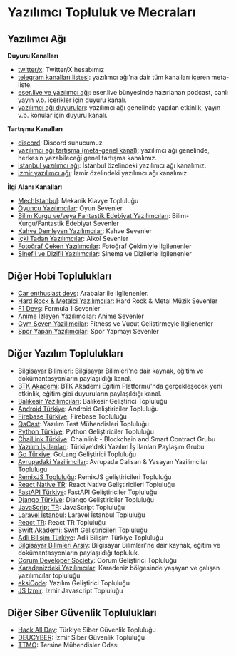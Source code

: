 # Yazılımcı Topluluk ve Mecraları

## Yazılımcı Ağı

**Duyuru Kanalları**

- [twitter/x](https://x.com/yazilimciagi): Twitter/X hesabımız
- [telegram kanalları listesi](https://t.me/yazilimciagi_kanallar): yazılımcı ağı'na dair tüm kanalları içeren meta-liste.
- [eser.live ve yazılımcı ağı](https://t.me/eserlive): eser.live bünyesinde hazırlanan podcast, canlı yayın v.b. içerikler için duyuru kanalı.
- [yazılımcı ağı duyuruları](https://t.me/yazilimciagi): yazılımcı ağı genelinde yapılan etkinlik, yayın v.b. konular için duyuru kanalı.

**Tartışma Kanalları**

- [discord](https://discord.com/invite/ckS4huSvEk): Discord sunucumuz
- [yazılımcı ağı tartışma (meta-genel kanal)](https://t.me/yazilimciagi_tartisma): yazılımcı ağı genelinde, herkesin yazabileceği genel tartışma kanalımız.
- [istanbul yazılımcı ağı](https://t.me/yazilimciagi_istanbul): İstanbul özelindeki yazılımcı ağı kanalımız.
- [izmir yazılımcı ağı](https://t.me/yazilimciagi_izmir): İzmir özelindeki yazılımcı ağı kanalımız.

**İlgi Alanı Kanalları**

- [MechIstanbul](https://t.me/mechistanbul): Mekanik Klavye Topluluğu
- [Oyuncu Yazılımcılar](https://t.me/oyunyazilim): Oyun Sevenler
- [Bilim Kurgu ve/veya Fantastik Edebiyat Yazılımcıları](https://t.me/bilimkurguyazilim): Bilim-Kurgu/Fantastik Edebiyat Sevenler
- [Kahve Demleyen Yazılımcılar](https://t.me/kahveciyazilimcilar): Kahve Sevenler
- [İçki Tadan Yazılımcılar](https://t.me/ickiyazilim): Alkol Sevenler
- [Fotoğraf Çeken Yazılımcılar](https://t.me/fotoyazilim): Fotoğraf Çekimiyle İlgilenenler
- [Sinefil ve Dizifil Yazılımcılar](https://t.me/sinefilyazilim): Sinema ve Dizilerle İlgilenenler


## Diğer Hobi Toplulukları

- [Car enthusiast devs](https://t.me/+xU-UOaFbB6JhN2Jk): Arabalar ile ilgilenenler.
- [Hard Rock & Metalci Yazılımcılar](https://t.me/joinchat/N8l4vy7jdDRhZjQ8): Hard Rock & Metal Müzik Sevenler
- [F1 Devs](https://t.me/joinchat/g6H_CIcjNe8xNzk0): Formula 1 Sevenler
- [Anime İzleyen Yazılımcılar](https://t.me/anime_devel): Anime Sevenler
- [Gym Seven Yazilimcilar](https://t.me/+30Y0wobsgolmYmU0): Fitness ve Vucut Gelistirmeyle Ilgilenenler
- [Spor Yapan Yazılımcılar](https://t.me/+xUsdvfZUGdNjZDk0): Spor Yapmayı Sevenler


## Diğer Yazılım Toplulukları

- [Bilgisayar Bilimleri](https://t.me/computersciencelab): Bilgisayar Bilimleri'ne dair kaynak, eğitim ve dokümantasyonların paylaşıldığı kanal.
- [BTK Akademi](https://t.me/BTKAkademiKurumsal): BTK Akademi Eğitim Platformu'nda gerçekleşecek yeni etkinlik, eğitim gibi duyuruların paylaşıldığı kanal.
- [Balıkesir Yazılımcıları](https://t.me/+L-56tXetd34yYTdk): Balıkesir Geliştirici Topluluğu 
- [Android Türkiye](https://t.me/androidturkey): Android Geliştiriciler Topluluğu
- [Firebase Türkiye](https://t.me/firebasetr): Firebase Topluluğu
- [QaCast](https://t.me/joinchat/KG3RmhohFlyjFtfL6G-L-g): Yazılım Test Mühendisleri Topluluğu
- [Python Türkiye](https://t.me/python_tr): Python Geliştiriciler Topluluğu
- [ChaiLink Türkiye](https://t.me/ChainLinkTR): Chainlink - Blockchain and Smart Contract Grubu
- [Yazılım İş İlanları](https://t.me/yazilimisilanlarigrubu): Türkiye'deki Yazılım İş İlanları Paylaşım Grubu
- [Go Türkiye](https://t.me/golangturkiye): GoLang Geliştirici Topluluğu
- [Avrupadaki Yazilimcilar](https://t.me/+5sp0h9uJ-wNhNmI0): Avrupada Calisan & Yasayan Yazilimcilar Toplulugu
- [RemixJS Topluluğu](https://t.me/+iWXQtKBmgDA1N2Q0): RemixJS geliştiricileri Topluluğu
- [React Native TR](https://t.me/+vCc5FfyDe3U2YmI0): React Native Geliştiricileri Topluluğu
- [FastAPI Türkiye](https://t.me/fastapi_turkey): FastAPI Geliştiriciler Topluluğu
- [Django Türkiye](https://t.me/django_turkey): Django Geliştiriciler Topluluğu
- [JavaScript TR](https://t.me/JavaScriptTR): JavaScript Topluluğu
- [Laravel İstanbul](https://t.me/laravelistanbul): Laravel İstanbul Topluluğu
- [React TR](https://t.me/ReactTR): React TR Topluluğu
- [Swift Akademi](https://t.me/swiftakademi): Swift Geliştiricileri Topluluğu
- [Adli Bilişim Türkiye](https://t.me/AdliBilisimTurkiye): Adli Bilişim Türkiye Topluluğu
- [Bilgisayar Bilimleri Arşiv](https://t.me/csarchive): Bilgisayar Bilimleri'ne dair kaynak, eğitim ve dokümantasyonların paylaşıldığı topluluk.
- [Corum Developer Society](https://t.me/+9AnE8LStu-w0MGQ5): Corum Geliştirici Topluluğu
- [Karadenizdeki Yazılımcılar](https://t.me/blackseadevs): Karadeniz bölgesinde yaşayan ve çalışan yazılımcılar topluluğu
- [ekşiCode](https://www.eksicode.org/telegram-gruplari): Yazılım Geliştirici Topluluğu
- [JS Izmir](https://t.me/js_izmir): Izmir Javascript Topluluğu


## Diğer Siber Güvenlik Toplulukları

- [Hack All Day](https://t.me/hackallday): Türkiye Siber Güvenlik Topluluğu
- [DEUCYBER](https://t.me/deucyber): İzmir Siber Güvenlik Topluluğu
- [TTMO](https://t.me/ttmo_O): Tersine Mühendisler Odası
